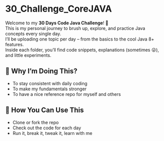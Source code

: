 # 30_Challenge_CoreJAVA
Welcome to my **30 Days Code Java Challenge**! 🚀  
This is my personal journey to brush up, explore, and practice Java concepts every single day.  
I’ll be uploading one topic per day – from the basics to the cool Java 8+ features.  
Inside each folder, you’ll find code snippets, explanations (sometimes 😜), and little experiments.

## 🙌 Why I’m Doing This?
- To stay consistent with daily coding  
- To make my fundamentals stronger  
- To have a nice reference repo for myself and others  

## 🤝 How You Can Use This
- Clone or fork the repo  
- Check out the code for each day  
- Run it, break it, tweak it, learn with me  
